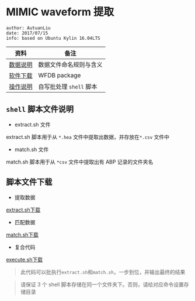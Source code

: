 # MIMIC waveform 提取
```
author: AutuanLiu
date: 2017/07/15
info: based on Ubuntu Kylin 16.04LTS
```

资料 | 备注
--- | ---
[数据说明][1] | 数据文件命名规则与含义
[软件下载][3] | WFDB package
[操作说明][2] | 自写批处理 `shell` 脚本

## `shell` 脚本文件说明
* extract.sh 文件

extract.sh 脚本用于从 `*.hea` 文件中提取出数据，并存放在`*.csv` 文件中
* match.sh 文件

match.sh 脚本用于从 `*csv` 文件中提取出有 ABP 记录的文件夹名

## 脚本文件下载
* 提取数据

[extract.sh下载][4]

* 匹配数据

[match.sh下载][5]

* 复合代码

[execute.sh下载][6]

> 此代码可以批执行`extract.sh`和`match.sh`，一步到位，并输出最终的结果

> 请保证 3 个 shell 脚本存储在同一个文件夹下。否则，请给对应命令设置存储目录


[1]:https://physionet.org/physiobank/database/mimic2wdb/matched/
[2]:https://physionet.org/faq.shtml
[3]:https://www.physionet.org/physiotools/wfdb.shtml
[4]:http://ooccr4mhp.bkt.clouddn.com/code/shell/extract.sh
[5]:http://ooccr4mhp.bkt.clouddn.com/code/shell/match.sh
[6]:http://ooccr4mhp.bkt.clouddn.com/code/shell/execute.sh